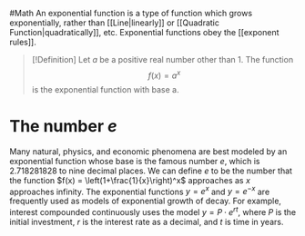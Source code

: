 #Math 
An exponential function is a type of function which grows exponentially, rather than [[Line|linearly]] or [[Quadratic Function|quadratically]], etc. Exponential functions obey the [[exponent rules]].

>[!Definition]
>Let $a$ be a positive real number other than 1. The function
>$$f(x)=a^x$$
>is the exponential function with base a.
# The number $e$
Many natural, physics, and economic phenomena are best modeled by an exponential function whose base is the famous number $e$, which is 2.718281828 to nine decimal places. We can define $e$ to be the number that the function $f(x) = \left(1+\frac{1}{x}\right)^x$ approaches as $x$ approaches infinity. The exponential functions $y=e^x$ and $y=e^{-x}$ are frequently used as models of exponential growth of decay. For example, interest compounded continuously uses the model $y=P\cdot e^{rt}$, where $P$ is the initial investment, $r$ is the interest rate as a decimal, and $t$ is time in years.